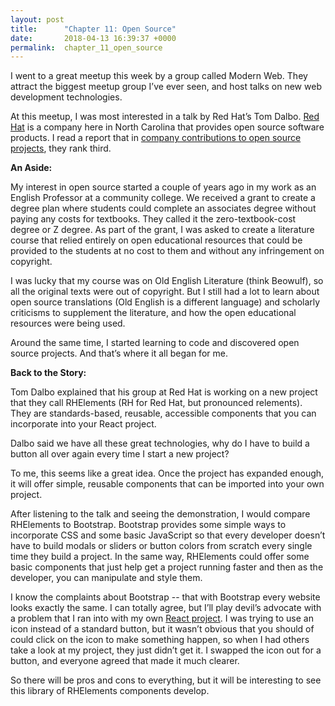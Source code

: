 ```yaml
---
layout: post
title:      "Chapter 11: Open Source"
date:       2018-04-13 16:39:37 +0000
permalink:  chapter_11_open_source
---
```



I went to a great meetup this week by a group called Modern Web. They attract the biggest meetup group I’ve ever seen, and host talks on new web development technologies. 

At this meetup, I was most interested in a talk by Red Hat’s Tom Dalbo. [Red Hat](https://www.redhat.com/en) is a company here in North Carolina that provides open source software products. I read a report that in [company contributions to open source projects](https://medium.freecodecamp.org/the-top-contributors-to-github-2017-be98ab854e87), they rank third. 

**An Aside:**

My interest in open source started a couple of years ago in my work as an English Professor at a community college. We received a grant to create a degree plan where students could complete an associates degree without paying any costs for textbooks. They called it the zero-textbook-cost degree or Z degree. As part of the grant, I was asked to create a literature course that relied entirely on open educational resources that could be provided to the students at no cost to them and without any infringement on copyright. 

I was lucky that my course was on Old English Literature (think Beowulf), so all the original texts were out of copyright. But I still had a lot to learn about open source translations (Old English is a different language) and scholarly criticisms to supplement the literature, and how the open educational resources were being used.

Around the same time, I started learning to code and discovered open source projects. And that’s where it all began for me. 

**Back to the Story:**

Tom Dalbo explained that his group at Red Hat is working on a new project that they call RHElements (RH for Red Hat, but pronounced relements). They are standards-based, reusable, accessible components that you can incorporate into your React project. 

Dalbo said we have all these great technologies, why do I have to build a button all over again every time I start a new project?

To me, this seems like a great idea. Once the project has expanded enough, it will offer simple, reusable components that can be imported into your own project.

After listening to the talk and seeing the demonstration, I would compare RHElements to Bootstrap. Bootstrap provides some simple ways to incorporate CSS and some basic JavaScript so that every developer doesn’t have to build modals or sliders or button colors from scratch every single time they build a project. In the same way, RHElements could offer some basic components that just help get a project running faster and then as the developer, you can manipulate and style them. 

I know the complaints about Bootstrap -- that with Bootstrap every website looks exactly the same. I can totally agree, but I’ll play devil’s advocate with a problem that I ran into with my own [React project](https://emorgan05.github.io/chapter_9_react_redux_project). I was trying to use an icon instead of a standard button, but it wasn’t obvious that you should of could click on the icon to make something happen, so when I had others take a look at my project, they just didn’t get it. I swapped the icon out for a button, and everyone agreed that made it much clearer.

So there will be pros and cons to everything, but it will be interesting to see this library of RHElements components develop. 

